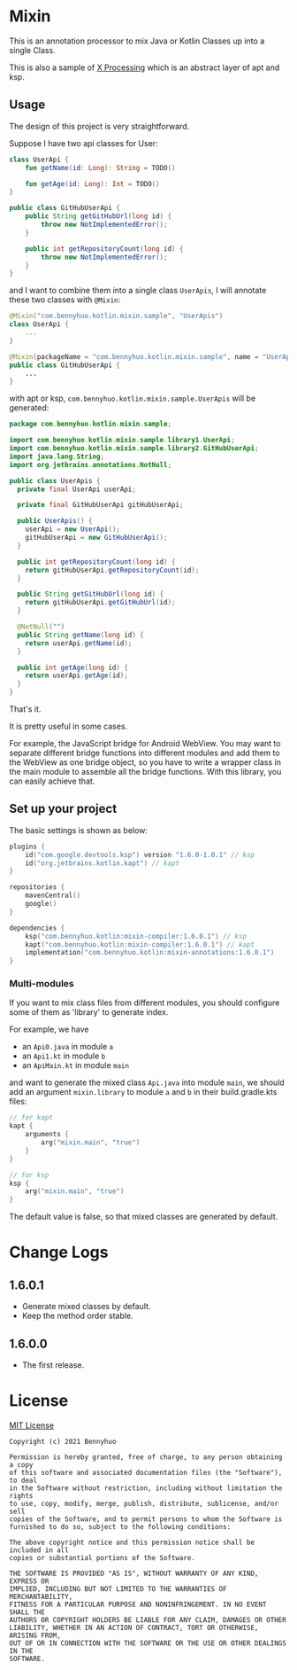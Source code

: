 # Mixin

This is an annotation processor to mix Java or Kotlin Classes up into a single Class. 

This is also a sample of [X Processing](https://androidx.tech/artifacts/room/room-compiler-processing/) which is an abstract layer of apt and ksp.

## Usage

The design of this project is very straightforward.

Suppose I have two api classes for User:

```kotlin
class UserApi {
    fun getName(id: Long): String = TODO()

    fun getAge(id: Long): Int = TODO()
}
```

```java
public class GitHubUserApi {
    public String getGitHubUrl(long id) {
        throw new NotImplementedError();
    }

    public int getRepositoryCount(long id) {
        throw new NotImplementedError();
    }
}
```

and I want to combine them into a single class `UserApis`, I will annotate these two classes with `@Mixin`:

```kotlin
@Mixin("com.bennyhuo.kotlin.mixin.sample", "UserApis")
class UserApi { 
    ... 
}
```

```java
@Mixin(packageName = "com.bennyhuo.kotlin.mixin.sample", name = "UserApis")
public class GitHubUserApi {
    ...
}
```

with apt or ksp, `com.bennyhuo.kotlin.mixin.sample.UserApis` will be generated: 

```java
package com.bennyhuo.kotlin.mixin.sample;

import com.bennyhuo.kotlin.mixin.sample.library1.UserApi;
import com.bennyhuo.kotlin.mixin.sample.library2.GitHubUserApi;
import java.lang.String;
import org.jetbrains.annotations.NotNull;

public class UserApis {
  private final UserApi userApi;

  private final GitHubUserApi gitHubUserApi;

  public UserApis() {
    userApi = new UserApi();
    gitHubUserApi = new GitHubUserApi();
  }

  public int getRepositoryCount(long id) {
    return gitHubUserApi.getRepositoryCount(id);
  }

  public String getGitHubUrl(long id) {
    return gitHubUserApi.getGitHubUrl(id);
  }

  @NotNull("")
  public String getName(long id) {
    return userApi.getName(id);
  }

  public int getAge(long id) {
    return userApi.getAge(id);
  }
}
```

That's it. 

It is pretty useful in some cases. 

For example, the JavaScript bridge for Android WebView. You may want to separate different bridge functions into different modules and add them to the WebView as one bridge object, so you have to write a wrapper class in the main module to assemble all the bridge functions. With this library, you can easily achieve that.

## Set up your project

The basic settings is shown as below:

```kotlin
plugins {
    id("com.google.devtools.ksp") version "1.6.0-1.0.1" // ksp
    id("org.jetbrains.kotlin.kapt") // kapt
}

repositories {
    mavenCentral()
    google() 
}

dependencies {
    ksp("com.bennyhuo.kotlin:mixin-compiler:1.6.0.1") // ksp
    kapt("com.bennyhuo.kotlin:mixin-compiler:1.6.0.1") // kapt
    implementation("com.bennyhuo.kotlin:mixin-annotations:1.6.0.1")
}
```

### Multi-modules 

If you want to mix class files from different modules, you should configure some of them as 'library' to generate index. 

For example, we have 

* an `Api0.java` in module `a`
* an `Api1.kt` in module `b`
* an `ApiMain.kt` in module `main` 

and want to generate the mixed class `Api.java` into module `main`, we should add an argument `mixin.library` to module `a` and `b` in their build.gradle.kts files:

```kotlin
// for kapt
kapt {
    arguments {
        arg("mixin.main", "true")
    }
}

// for ksp
ksp {
    arg("mixin.main", "true")
}
```

The default value is false, so that mixed classes are generated by default. 

# Change Logs

## 1.6.0.1

* Generate mixed classes by default.
* Keep the method order stable.

## 1.6.0.0

* The first release.

# License

[MIT License](https://github.com/bennyhuo/Mixin/blob/master/LICENSE)

    Copyright (c) 2021 Bennyhuo
    
    Permission is hereby granted, free of charge, to any person obtaining a copy
    of this software and associated documentation files (the "Software"), to deal
    in the Software without restriction, including without limitation the rights
    to use, copy, modify, merge, publish, distribute, sublicense, and/or sell
    copies of the Software, and to permit persons to whom the Software is
    furnished to do so, subject to the following conditions:
    
    The above copyright notice and this permission notice shall be included in all
    copies or substantial portions of the Software.
    
    THE SOFTWARE IS PROVIDED "AS IS", WITHOUT WARRANTY OF ANY KIND, EXPRESS OR
    IMPLIED, INCLUDING BUT NOT LIMITED TO THE WARRANTIES OF MERCHANTABILITY,
    FITNESS FOR A PARTICULAR PURPOSE AND NONINFRINGEMENT. IN NO EVENT SHALL THE
    AUTHORS OR COPYRIGHT HOLDERS BE LIABLE FOR ANY CLAIM, DAMAGES OR OTHER
    LIABILITY, WHETHER IN AN ACTION OF CONTRACT, TORT OR OTHERWISE, ARISING FROM,
    OUT OF OR IN CONNECTION WITH THE SOFTWARE OR THE USE OR OTHER DEALINGS IN THE
    SOFTWARE.

